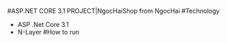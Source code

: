 #ASP.NET CORE 3.1 PROJECT|NgocHaiShop from NgocHai
#Technology
- ASP .Net Core 3.1
- N-Layer
#How to run
